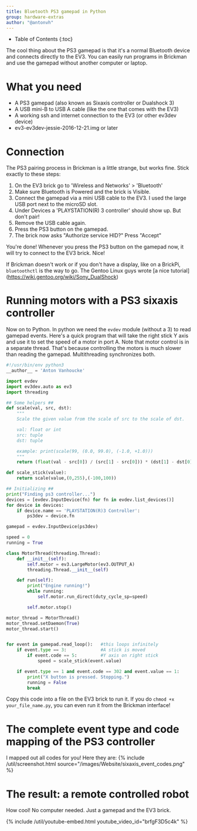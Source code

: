 ```yaml
---
title: Bluetooth PS3 gamepad in Python
group: hardware-extras
author: "@antonvh"
---
```


* Table of Contents
{:toc}

The cool thing about the PS3 gamepad is that it's a normal Bluetooth device and
connects directly to the EV3. You can easily run programs in Brickman and use
the gamepad without another computer or laptop.

# What you need
- A PS3 gamepad (also known as Sixaxis controller or Dualshock 3)
- A USB mini-B to USB A cable (like the one that comes with the EV3)
- A working ssh and internet connection to the EV3 (or other ev3dev device)
- ev3-ev3dev-jessie-2016-12-21.img or later

# Connection
The PS3 pairing process in Brickman is a little strange, but works fine. Stick
exactly to these steps: 

1. On the EV3 brick go to 'Wireless and Networks' > 'Bluetooth'
2. Make sure Bluetooth is Powered and the brick is Visible. 
3. Connect the gamepad via a mini USB cable to the EV3. I used the large USB
   port next to the microSD slot.
4. Under Devices a 'PLAYSTATION(R) 3 controller' should show up. But don't pair!
4. Remove the USB cable again.
5. Press the PS3 button on the gamepad.
6. The brick now asks "Authorize service HID?" Press "Accept" 

You're done! Whenever you press the PS3 button on the gamepad now, it will try
to connect to the EV3 brick. Nice!

If Brickman doesn't work or if you don't have a display, like on a BrickPi,
`bluetoothctl` is the way to go. The Gentoo Linux guys wrote [a nice tutorial]
(https://wiki.gentoo.org/wiki/Sony_DualShock)


# Running motors with a PS3 sixaxis controller
Now on to Python. In python we need the `evdev` module (without a 3) to read gamepad
events. Here's a quick program that will take the right stick Y axis and use it
to set the speed of a motor in port A. Note that motor control is in a separate
thread. That's because controlling the motors is much slower than reading the
gamepad. Multithreading synchronizes both.

```python
#!/usr/bin/env python3
__author__ = 'Anton Vanhoucke'

import evdev
import ev3dev.auto as ev3
import threading

## Some helpers ##
def scale(val, src, dst):
    """
    Scale the given value from the scale of src to the scale of dst.

    val: float or int
    src: tuple
    dst: tuple

    example: print(scale(99, (0.0, 99.0), (-1.0, +1.0)))
    """
    return (float(val - src[0]) / (src[1] - src[0])) * (dst[1] - dst[0]) + dst[0]

def scale_stick(value):
    return scale(value,(0,255),(-100,100))

## Initializing ##
print("Finding ps3 controller...")
devices = [evdev.InputDevice(fn) for fn in evdev.list_devices()]
for device in devices:
    if device.name == 'PLAYSTATION(R)3 Controller':
        ps3dev = device.fn

gamepad = evdev.InputDevice(ps3dev)

speed = 0
running = True

class MotorThread(threading.Thread):
    def __init__(self):
        self.motor = ev3.LargeMotor(ev3.OUTPUT_A)
        threading.Thread.__init__(self)

    def run(self):
        print("Engine running!")
        while running:
            self.motor.run_direct(duty_cycle_sp=speed)

        self.motor.stop()

motor_thread = MotorThread()
motor_thread.setDaemon(True)
motor_thread.start()


for event in gamepad.read_loop():   #this loops infinitely
    if event.type == 3:             #A stick is moved
        if event.code == 5:         #Y axis on right stick
            speed = scale_stick(event.value)

    if event.type == 1 and event.code == 302 and event.value == 1:
        print("X button is pressed. Stopping.")
        running = False
        break
```

Copy this code into a file on the EV3 brick to run it. If you do
`chmod +x your_file_name.py`, you can even run it from the Brickman interface!

# The complete event type and code mapping of the PS3 controller
I mapped out all codes for you! Here they are:
{% include /util/screenshot.html source="/images/Website/sixaxis_event_codes.png" %}

# The result: a remote controlled robot
How cool! No computer needed. Just a gamepad and the EV3 brick.

{% include /util/youtube-embed.html youtube_video_id="brfgF3D5c4k" %}
